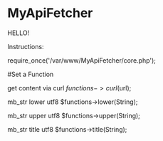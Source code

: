 # MyApiFetcher
HELLO!

Instructions:

require_once('/var/www/MyApiFetcher/core.php');


#Set a Function

get content via curl
$functions->curl($url);

mb_str lower utf8
$functions->lower(String);

mb_str upper utf8
$functions->upper(String);

mb_str title utf8
$functions->title(String);
